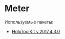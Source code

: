 # Meter

Используемые пакеты:
- [HoloToolKit v.2017.4.3.0](https://github.com/Microsoft/MixedRealityToolkit-Unity/releases)
